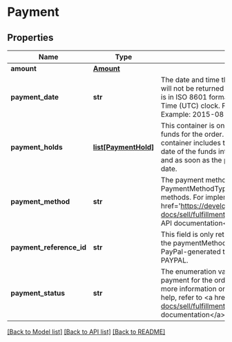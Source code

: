 # Payment

## Properties
Name | Type | Description | Notes
------------ | ------------- | ------------- | -------------
**amount** | [**Amount**](Amount.md) |  | [optional] 
**payment_date** | **str** | The date and time that the payment was received by the seller. This field will not be returned if buyer has yet to pay for the order. This timestamp is in ISO 8601 format, which uses the 24-hour Universal Coordinated Time (UTC) clock. Format: [YYYY]-[MM]-[DD]T[hh]:[mm]:[ss].[sss]Z Example: 2015-08-04T19:09:02.768Z | [optional] 
**payment_holds** | [**list[PaymentHold]**](PaymentHold.md) | This container is only returned if eBay is temporarily holding the seller&#x27;s funds for the order. If a payment hold has been placed on the order, this container includes the reason for the payment hold, the expected release date of the funds into the seller&#x27;s account, the current state of the hold, and as soon as the payment hold has been released, the actual release date. | [optional] 
**payment_method** | **str** | The payment method used to pay for the order. See the PaymentMethodTypeEnum type for more information on the payment methods. For implementation help, refer to &lt;a href&#x3D;&#x27;https://developer.ebay.com/api-docs/sell/fulfillment/types/sel:PaymentMethodTypeEnum&#x27;&gt;eBay API documentation&lt;/a&gt; | [optional] 
**payment_reference_id** | **str** | This field is only returned if payment has been made by the buyer, and the paymentMethod is PAYPAL or ESCROW. This field contains the PayPal-generated transaction identifier in case of payment made via PAYPAL. | [optional] 
**payment_status** | **str** | The enumeration value returned in this field indicates the status of the payment for the order. See the PaymentStatusEnum type definition for more information on the possible payment states. For implementation help, refer to &lt;a href&#x3D;&#x27;https://developer.ebay.com/api-docs/sell/fulfillment/types/sel:PaymentStatusEnum&#x27;&gt;eBay API documentation&lt;/a&gt; | [optional] 

[[Back to Model list]](../README.md#documentation-for-models) [[Back to API list]](../README.md#documentation-for-api-endpoints) [[Back to README]](../README.md)

